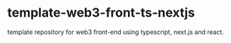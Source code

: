 # template-web3-front-ts-nextjs
template repository for web3 front-end using typescript, next.js and react.
